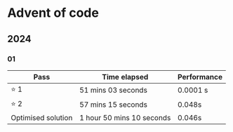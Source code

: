 # Advent of code

## 2024

### 01

| Pass               | Time elapsed              | Performance |
| ------------------ | ------------------------- | ----------- |
| :star: 1           | 51 mins 03 seconds        | 0.0001 s    |
| :star: 2           | 57 mins 15 seconds        | 0.048s      |
| Optimised solution | 1 hour 50 mins 10 seconds | 0.046s      |
